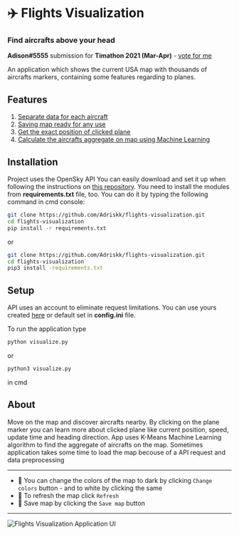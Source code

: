 # ✈️ Flights Visualization

### Find aircrafts above your head


**Adison#5555** submission for **Timathon 2021 (Mar-Apr)** - [vote for me](#)

An application which shows the current USA map with
thousands of aircrafts markers, containing some features regarding to planes. 



## Features
1. [Separate data for each aircraft]()
2. [Saving map ready for any use]()
3. [Get the exact position of clicked plane]()
4. [Calculate the aircrafts aggregate on map using Machine Learning]()



## Installation
Project uses the OpenSky API
You can easily download and set it up when following the instructions
on [this repository](https://github.com/openskynetwork/opensky-api).
You need to install the modules from **requirements.txt** file, too.
You can do it by typing the following command in cmd console:

```bash
git clone https://github.com/Adriskk/flights-visualization.git
cd flights-visualization
pip install -r requirements.txt
```
or 

```bash
git clone https://github.com/Adriskk/flights-visualization.git
cd flights-visualization
pip3 install -requirements.txt
```



## Setup
API uses an account to eliminate request limitations.
You can use yours created [here](https://opensky-network.org/my-opensky/profile/profile) or default set in **config.ini** file.

To run the application type

```bash
python visualize.py
```

or 

```bash
python3 visualize.py
```

in cmd 


## About
Move on the map and discover aircrafts nearby. By clicking on the plane marker you can learn more about clicked
plane like current position, speed, update time and heading direction. App uses K-Means Machine Learning algorithm to find the aggregate of 
aircrafts on the map. Sometimes application takes some time to load the map becouse of a API request and data preprocessing

---
* 🌈 You can change the colors of the map to dark by clicking ```Change colors``` button - and to white by clicking the same
* 🔄 To refresh the map click ```Refresh```
* 💾 Save map by clicking the ```Save map``` button

---

![Flights Visualization Application UI](https://user-images.githubusercontent.com/65545676/111905221-d32bad00-8a4a-11eb-884f-6faa525b0a95.png)
